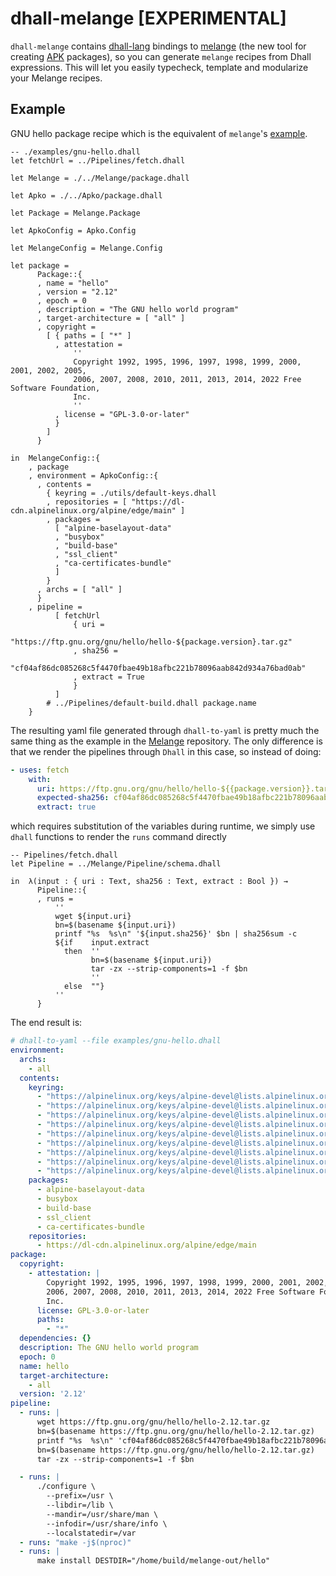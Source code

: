 # dhall-melange [EXPERIMENTAL]

`dhall-melange` contains [dhall-lang](https://github.com/dhall-lang/dhall-lang)
bindings to [melange](https://github.com/chainguard-dev/melange) (the new tool
for creating [APK](https://git.alpinelinux.org/apk-tools/about/) packages), so
you can generate `melange` recipes from Dhall expressions.
This will let you easily typecheck, template and modularize your Melange recipes.

## Example

GNU hello package recipe which is the equivalent of `melange`'s
[example](https://github.com/chainguard-dev/melange/blob/main/examples/gnu-hello.yaml).

```dhall
-- ./examples/gnu-hello.dhall
let fetchUrl = ../Pipelines/fetch.dhall

let Melange = ./../Melange/package.dhall

let Apko = ./../Apko/package.dhall

let Package = Melange.Package

let ApkoConfig = Apko.Config

let MelangeConfig = Melange.Config

let package =
      Package::{
      , name = "hello"
      , version = "2.12"
      , epoch = 0
      , description = "The GNU hello world program"
      , target-architecture = [ "all" ]
      , copyright =
        [ { paths = [ "*" ]
          , attestation =
              ''
              Copyright 1992, 1995, 1996, 1997, 1998, 1999, 2000, 2001, 2002, 2005,
              2006, 2007, 2008, 2010, 2011, 2013, 2014, 2022 Free Software Foundation,
              Inc.
              ''
          , license = "GPL-3.0-or-later"
          }
        ]
      }

in  MelangeConfig::{
    , package
    , environment = ApkoConfig::{
      , contents =
        { keyring = ./utils/default-keys.dhall
        , repositories = [ "https://dl-cdn.alpinelinux.org/alpine/edge/main" ]
        , packages =
          [ "alpine-baselayout-data"
          , "busybox"
          , "build-base"
          , "ssl_client"
          , "ca-certificates-bundle"
          ]
        }
      , archs = [ "all" ]
      }
    , pipeline =
          [ fetchUrl
              { uri =
                  "https://ftp.gnu.org/gnu/hello/hello-${package.version}.tar.gz"
              , sha256 =
                  "cf04af86dc085268c5f4470fbae49b18afbc221b78096aab842d934a76bad0ab"
              , extract = True
              }
          ]
        # ../Pipelines/default-build.dhall package.name
    }
```

The resulting yaml file generated through `dhall-to-yaml` is pretty much the
same thing as the example in the
[Melange](https://github.com/chainguard-dev/melange) repository. The only
difference is that we render the pipelines through `Dhall` in this case, so
instead of doing:

```yaml
- uses: fetch
    with:
      uri: https://ftp.gnu.org/gnu/hello/hello-${{package.version}}.tar.gz
      expected-sha256: cf04af86dc085268c5f4470fbae49b18afbc221b78096aab842d934a76bad0ab
      extract: true
```

which requires substitution of the variables during runtime, we simply use
`dhall` functions to render the `runs` command directly

```dhall
-- Pipelines/fetch.dhall
let Pipeline = ../Melange/Pipeline/schema.dhall

in  λ(input : { uri : Text, sha256 : Text, extract : Bool }) →
      Pipeline::{
      , runs =
          ''
          wget ${input.uri}
          bn=$(basename ${input.uri})
          printf "%s  %s\n" '${input.sha256}' $bn | sha256sum -c
          ${if    input.extract
            then  ''
                  bn=$(basename ${input.uri})
                  tar -zx --strip-components=1 -f $bn
                  ''
            else  ""}
          ''
      }

```

The end result is:

```yaml
# dhall-to-yaml --file examples/gnu-hello.dhall
environment:
  archs:
    - all
  contents:
    keyring:
      - "https://alpinelinux.org/keys/alpine-devel@lists.alpinelinux.org-4a6a0840.rsa.pub"
      - "https://alpinelinux.org/keys/alpine-devel@lists.alpinelinux.org-4d07755e.rsa.pub"
      - "https://alpinelinux.org/keys/alpine-devel@lists.alpinelinux.org-5243ef4b.rsa.pub"
      - "https://alpinelinux.org/keys/alpine-devel@lists.alpinelinux.org-524d27bb.rsa.pub"
      - "https://alpinelinux.org/keys/alpine-devel@lists.alpinelinux.org-5261cecb.rsa.pub"
      - "https://alpinelinux.org/keys/alpine-devel@lists.alpinelinux.org-58199dcc.rsa.pub"
      - "https://alpinelinux.org/keys/alpine-devel@lists.alpinelinux.org-58cbb476.rsa.pub"
      - "https://alpinelinux.org/keys/alpine-devel@lists.alpinelinux.org-58e4f17d.rsa.pub"
      - "https://alpinelinux.org/keys/alpine-devel@lists.alpinelinux.org-60ac2099.rsa.pub"
    packages:
      - alpine-baselayout-data
      - busybox
      - build-base
      - ssl_client
      - ca-certificates-bundle
    repositories:
      - https://dl-cdn.alpinelinux.org/alpine/edge/main
package:
  copyright:
    - attestation: |
        Copyright 1992, 1995, 1996, 1997, 1998, 1999, 2000, 2001, 2002, 2005,
        2006, 2007, 2008, 2010, 2011, 2013, 2014, 2022 Free Software Foundation,
        Inc.
      license: GPL-3.0-or-later
      paths:
        - "*"
  dependencies: {}
  description: The GNU hello world program
  epoch: 0
  name: hello
  target-architecture:
    - all
  version: '2.12'
pipeline:
  - runs: |
      wget https://ftp.gnu.org/gnu/hello/hello-2.12.tar.gz
      bn=$(basename https://ftp.gnu.org/gnu/hello/hello-2.12.tar.gz)
      printf "%s  %s\n" 'cf04af86dc085268c5f4470fbae49b18afbc221b78096aab842d934a76bad0ab' $bn | sha256sum -c
      bn=$(basename https://ftp.gnu.org/gnu/hello/hello-2.12.tar.gz)
      tar -zx --strip-components=1 -f $bn

  - runs: |
      ./configure \
        --prefix=/usr \
        --libdir=/lib \
        --mandir=/usr/share/man \
        --infodir=/usr/share/info \
        --localstatedir=/var
  - runs: "make -j$(nproc)"
  - runs: |
      make install DESTDIR="/home/build/melange-out/hello"
```
